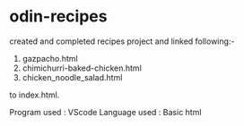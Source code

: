 # odin-recipes
created and completed recipes project and linked following:-
1. gazpacho.html
2. chimichurri-baked-chicken.html
3. chicken_noodle_salad.html

to index.html.

Program used : VScode
Language used : Basic html

